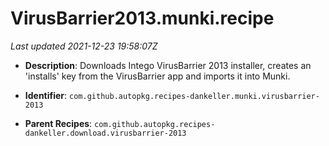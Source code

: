 # VirusBarrier2013.munki.recipe

_Last updated 2021-12-23 19:58:07Z_

- **Description**: Downloads Intego VirusBarrier 2013 installer, creates an 'installs' key from the VirusBarrier app and imports it into Munki.

- **Identifier**: `com.github.autopkg.recipes-dankeller.munki.virusbarrier-2013`

- **Parent Recipes**: `com.github.autopkg.recipes-dankeller.download.virusbarrier-2013`